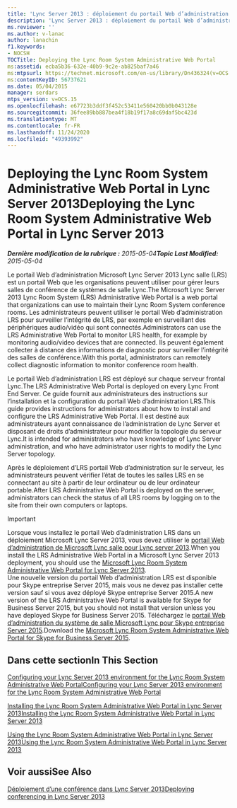 ```yaml
---
title: 'Lync Server 2013 : déploiement du portail Web d’administration du système de salle Lync'
description: 'Lync Server 2013 : déploiement du portail Web d’administration du système de salle Lync.'
ms.reviewer: ''
ms.author: v-lanac
author: lanachin
f1.keywords:
- NOCSH
TOCTitle: Deploying the Lync Room System Administrative Web Portal
ms:assetid: ecba5b36-632e-40b9-9c2e-ab825baf7a46
ms:mtpsurl: https://technet.microsoft.com/en-us/library/Dn436324(v=OCS.15)
ms:contentKeyID: 56737621
ms.date: 05/04/2015
manager: serdars
mtps_version: v=OCS.15
ms.openlocfilehash: e67723b3ddf3f452c53411e560420bb0b043128e
ms.sourcegitcommit: 36fee89bb887bea4f18b19f17a8c69daf5bc423d
ms.translationtype: MT
ms.contentlocale: fr-FR
ms.lasthandoff: 11/24/2020
ms.locfileid: "49393992"
---
```

# <a name="deploying-the-lync-room-system-administrative-web-portal-in-lync-server-2013"></a><span data-ttu-id="cd128-103">Deploying the Lync Room System Administrative Web Portal in Lync Server 2013</span><span class="sxs-lookup"><span data-stu-id="cd128-103">Deploying the Lync Room System Administrative Web Portal in Lync Server 2013</span></span>

<div data-xmlns="http://www.w3.org/1999/xhtml">

<div class="topic" data-xmlns="http://www.w3.org/1999/xhtml" data-msxsl="urn:schemas-microsoft-com:xslt" data-cs="https://msdn.microsoft.com/">

<div data-asp="https://msdn2.microsoft.com/asp">



</div>

<div id="mainSection">

<div id="mainBody"><span data-ttu-id="cd128-104">

<span> </span></span><span class="sxs-lookup"><span data-stu-id="cd128-104">

<span> </span></span></span>

<span data-ttu-id="cd128-105">_**Dernière modification de la rubrique :** 2015-05-04_</span><span class="sxs-lookup"><span data-stu-id="cd128-105">_**Topic Last Modified:** 2015-05-04_</span></span>

<span data-ttu-id="cd128-106">Le portail Web d’administration Microsoft Lync Server 2013 Lync salle (LRS) est un portail Web que les organisations peuvent utiliser pour gérer leurs salles de conférence de systèmes de salle Lync.</span><span class="sxs-lookup"><span data-stu-id="cd128-106">The Microsoft Lync Server 2013 Lync Room System (LRS) Administrative Web Portal is a web portal that organizations can use to maintain their Lync Room System conference rooms.</span></span> <span data-ttu-id="cd128-107">Les administrateurs peuvent utiliser le portail Web d’administration LRS pour surveiller l’intégrité de LRS, par exemple en surveillant des périphériques audio/vidéo qui sont connectés.</span><span class="sxs-lookup"><span data-stu-id="cd128-107">Administrators can use the LRS Administrative Web Portal to monitor LRS health, for example by monitoring audio/video devices that are connected.</span></span> <span data-ttu-id="cd128-108">Ils peuvent également collecter à distance des informations de diagnostic pour surveiller l’intégrité des salles de conférence.</span><span class="sxs-lookup"><span data-stu-id="cd128-108">With this portal, administrators can remotely collect diagnostic information to monitor conference room health.</span></span>

<span data-ttu-id="cd128-109">Le portail Web d’administration LRS est déployé sur chaque serveur frontal Lync.</span><span class="sxs-lookup"><span data-stu-id="cd128-109">The LRS Administrative Web Portal is deployed on every Lync Front End Server.</span></span> <span data-ttu-id="cd128-110">Ce guide fournit aux administrateurs des instructions sur l’installation et la configuration du portail Web d’administration LRS.</span><span class="sxs-lookup"><span data-stu-id="cd128-110">This guide provides instructions for administrators about how to install and configure the LRS Administrative Web Portal.</span></span> <span data-ttu-id="cd128-111">Il est destiné aux administrateurs ayant connaissance de l’administration de Lync Server et disposant de droits d’administrateur pour modifier la topologie du serveur Lync.</span><span class="sxs-lookup"><span data-stu-id="cd128-111">It is intended for administrators who have knowledge of Lync Server administration, and who have administrator user rights to modify the Lync Server topology.</span></span>

<span data-ttu-id="cd128-112">Après le déploiement d’LRS portail Web d’administration sur le serveur, les administrateurs peuvent vérifier l’état de toutes les salles LRS en se connectant au site à partir de leur ordinateur ou de leur ordinateur portable.</span><span class="sxs-lookup"><span data-stu-id="cd128-112">After LRS Administrative Web Portal is deployed on the server, administrators can check the status of all LRS rooms by logging on to the site from their own computers or laptops.</span></span>

<div>


> [!IMPORTANT]  
> <span data-ttu-id="cd128-113">Lorsque vous installez le portail Web d’administration LRS dans un déploiement Microsoft Lync Server 2013, vous devez utiliser le <A href="https://go.microsoft.com/fwlink/p/?linkid=544806">portail Web d’administration de Microsoft Lync salle pour Lync server 2013</A>.</span><span class="sxs-lookup"><span data-stu-id="cd128-113">When you install the LRS Administrative Web Portal in a Microsoft Lync Server 2013 deployment, you should use the <A href="https://go.microsoft.com/fwlink/p/?linkid=544806">Microsoft Lync Room System Administrative Web Portal for Lync Server 2013</A>.</span></span><BR><span data-ttu-id="cd128-114">Une nouvelle version du portail Web d’administration LRS est disponible pour Skype entreprise Server 2015, mais vous ne devez pas installer cette version sauf si vous avez déployé Skype entreprise Server 2015.</span><span class="sxs-lookup"><span data-stu-id="cd128-114">A new version of the LRS Administrative Web Portal is available for Skype for Business Server 2015, but you should not install that version unless you have deployed Skype for Business Server 2015.</span></span> <span data-ttu-id="cd128-115">Téléchargez le <A href="https://go.microsoft.com/fwlink/?linkid=544807">portail Web d’administration du système de salle Microsoft Lync pour Skype entreprise Server 2015</A>.</span><span class="sxs-lookup"><span data-stu-id="cd128-115">Download the <A href="https://go.microsoft.com/fwlink/?linkid=544807">Microsoft Lync Room System Administrative Web Portal for Skype for Business Server 2015</A>.</span></span>



</div>

<div>

## <a name="in-this-section"></a><span data-ttu-id="cd128-116">Dans cette section</span><span class="sxs-lookup"><span data-stu-id="cd128-116">In This Section</span></span>

[<span data-ttu-id="cd128-117">Configuring your Lync Server 2013 environment for the Lync Room System Administrative Web Portal</span><span class="sxs-lookup"><span data-stu-id="cd128-117">Configuring your Lync Server 2013 environment for the Lync Room System Administrative Web Portal</span></span>](lync-server-2013-configuring-your-environment-for-the-lync-room-system-administrative-web-portal.md)

[<span data-ttu-id="cd128-118">Installing the Lync Room System Administrative Web Portal in Lync Server 2013</span><span class="sxs-lookup"><span data-stu-id="cd128-118">Installing the Lync Room System Administrative Web Portal in Lync Server 2013</span></span>](lync-server-2013-installing-the-lync-room-system-administrative-web-portal.md)

[<span data-ttu-id="cd128-119">Using the Lync Room System Administrative Web Portal in Lync Server 2013</span><span class="sxs-lookup"><span data-stu-id="cd128-119">Using the Lync Room System Administrative Web Portal in Lync Server 2013</span></span>](lync-server-2013-using-the-lync-room-system-administrative-web-portal.md)

</div>

<div>

## <a name="see-also"></a><span data-ttu-id="cd128-120">Voir aussi</span><span class="sxs-lookup"><span data-stu-id="cd128-120">See Also</span></span>


[<span data-ttu-id="cd128-121">Déploiement d’une conférence dans Lync Server 2013</span><span class="sxs-lookup"><span data-stu-id="cd128-121">Deploying conferencing in Lync Server 2013</span></span>](lync-server-2013-deploying-conferencing.md)  
  

<span data-ttu-id="cd128-122"></div>

</div>

<span> </span>

</div>

</div>

</span><span class="sxs-lookup"><span data-stu-id="cd128-122"></div>

</div>

<span> </span>

</div>

</div>

</span></span></div>

